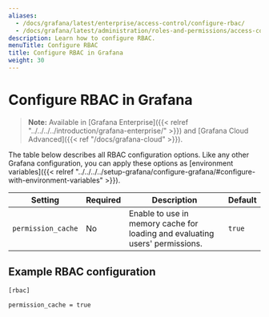 ```yaml
---
aliases:
  - /docs/grafana/latest/enterprise/access-control/configure-rbac/
  - /docs/grafana/latest/administration/roles-and-permissions/access-control/configure-rbac/
description: Learn how to configure RBAC.
menuTitle: Configure RBAC
title: Configure RBAC in Grafana
weight: 30
---
```


# Configure RBAC in Grafana

> **Note:** Available in [Grafana Enterprise]({{< relref "../../../../introduction/grafana-enterprise/" >}}) and [Grafana Cloud Advanced]({{< ref "/docs/grafana-cloud" >}}).

The table below describes all RBAC configuration options. Like any other Grafana configuration, you can apply these options as [environment variables]({{< relref "../../../../setup-grafana/configure-grafana/#configure-with-environment-variables" >}}).

| Setting            | Required | Description                                                                  | Default |
| ------------------ | -------- | ---------------------------------------------------------------------------- | ------- |
| `permission_cache` | No       | Enable to use in memory cache for loading and evaluating users' permissions. | `true`  |

## Example RBAC configuration

```bash
[rbac]

permission_cache = true
```
